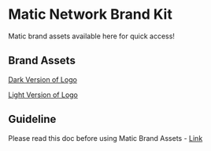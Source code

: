 # Matic Network Brand Kit 
Matic brand assets available here for quick access!

## Brand Assets
[Dark Version of Logo](https://github.com/nirbhikjangid/matic-brand-assets/blob/master/matic-logo-dark.zip)

[Light Version of Logo](https://github.com/nirbhikjangid/matic-brand-assets/blob/master/matic-logo-white.zip)

## Guideline
Please read this doc before using Matic Brand Assets - [Link](https://github.com/nirbhikjangid/matic-brand-assets/blob/master/guidelines.pdf)
